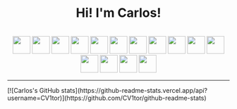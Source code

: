 
<h1 align='center'> Hi! I'm Carlos!</h1> <br>


<div align='center'>
  <img src="https://cdn.jsdelivr.net/gh/devicons/devicon/icons/html5/html5-original.svg" width='40' />
  <img src="https://cdn.jsdelivr.net/gh/devicons/devicon/icons/css3/css3-original.svg" width='40'/>
  <img src="https://cdn.jsdelivr.net/gh/devicons/devicon/icons/javascript/javascript-original.svg" width='40' /> 
  <img src="https://cdn.jsdelivr.net/gh/devicons/devicon/icons/react/react-original.svg" width='40'/>
  <img src="https://cdn.jsdelivr.net/gh/devicons/devicon/icons/vuejs/vuejs-original.svg" width='40'/>
  <img src="https://cdn.jsdelivr.net/gh/devicons/devicon/icons/sass/sass-original.svg" width='40'/>
  <img src="https://cdn.jsdelivr.net/gh/devicons/devicon/icons/bootstrap/bootstrap-original.svg" width='40' />
  <img src="https://cdn.jsdelivr.net/gh/devicons/devicon/icons/java/java-original.svg" width='40' />
  <img src="https://cdn.jsdelivr.net/gh/devicons/devicon/icons/spring/spring-original.svg" width='40' />
  <img src="https://cdn.jsdelivr.net/gh/devicons/devicon/icons/mysql/mysql-original.svg" width='40'/>
  <img src="https://cdn.jsdelivr.net/gh/devicons/devicon/icons/mariadb/mariadb-original.svg" width='40'/>
  <img src="https://cdn.jsdelivr.net/gh/devicons/devicon/icons/git/git-plain.svg" width='40'/>
  <img src="https://cdn.jsdelivr.net/gh/devicons/devicon/icons/figma/figma-original.svg" width='40' />
  <img src="https://cdn.jsdelivr.net/gh/devicons/devicon/icons/visualstudio/visualstudio-plain.svg" width='40' />
  <img src="https://cdn.jsdelivr.net/gh/devicons/devicon/icons/intellij/intellij-original.svg" width='40'/>
</div>


<hr>

<div>
  [![Carlos's GitHub stats](https://github-readme-stats.vercel.app/api?username=CV1tor)](https://github.com/CV1tor/github-readme-stats)
</div>


 





